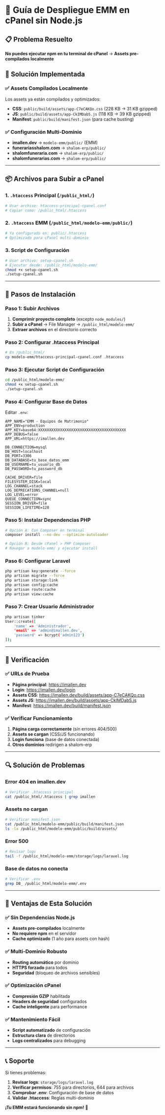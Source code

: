 # 🚀 Guía de Despliegue EMM en cPanel sin Node.js

## 📋 Problema Resuelto
**No puedes ejecutar npm en tu terminal de cPanel** → **Assets pre-compilados localmente**

## 🎯 Solución Implementada

### ✅ Assets Compilados Localmente
Los assets ya están compilados y optimizados:
- **CSS**: `public/build/assets/app-C7eCAKQo.css` (228 KB → 31 KB gzipped)
- **JS**: `public/build/assets/app-CkIMDabS.js` (118 KB → 39 KB gzipped)
- **Manifest**: `public/build/manifest.json` (para cache busting)

### ✅ Configuración Multi-Dominio
- **imallen.dev** → `modelo-emm/public/` (EMM)
- **funerariasshalom.com** → `shalom-erp/public/`
- **shalomfuneraria.com** → `shalom-erp/public/`
- **shalomfunerarias.com** → `shalom-erp/public/`

---

## 📦 Archivos para Subir a cPanel

### 1. `.htaccess` Principal (`/public_html/`)
```bash
# Usar archivo: htaccess-principal-cpanel.conf
# Copiar como: /public_html/.htaccess
```

### 2. `.htaccess` EMM (`/public_html/modelo-emm/public/`)
```bash
# Ya configurado en: public/.htaccess
# Optimizado para cPanel multi-dominio
```

### 3. Script de Configuración
```bash
# Usar archivo: setup-cpanel.sh
# Ejecutar desde: /public_html/modelo-emm/
chmod +x setup-cpanel.sh
./setup-cpanel.sh
```

---

## 🔧 Pasos de Instalación

### Paso 1: Subir Archivos
1. **Comprimir proyecto completo** (excepto `node_modules/`)
2. **Subir a cPanel** → File Manager → `/public_html/modelo-emm/`
3. **Extraer archivos** en el directorio correcto

### Paso 2: Configurar .htaccess Principal
```bash
# En /public_html/
cp modelo-emm/htaccess-principal-cpanel.conf .htaccess
```

### Paso 3: Ejecutar Script de Configuración
```bash
cd /public_html/modelo-emm/
chmod +x setup-cpanel.sh
./setup-cpanel.sh
```

### Paso 4: Configurar Base de Datos
Editar `.env`:
```env
APP_NAME="EMM - Equipos de Matrimonio"
APP_ENV=production
APP_KEY=base64:XXXXXXXXXXXXXXXXXXXXXXXXXXXXXXXXXXXXXXXX
APP_DEBUG=false
APP_URL=https://imallen.dev

DB_CONNECTION=mysql
DB_HOST=localhost
DB_PORT=3306
DB_DATABASE=tu_base_datos_emm
DB_USERNAME=tu_usuario_db
DB_PASSWORD=tu_password_db

CACHE_DRIVER=file
FILESYSTEM_DISK=local
LOG_CHANNEL=stack
LOG_DEPRECATIONS_CHANNEL=null
LOG_LEVEL=error
QUEUE_CONNECTION=sync
SESSION_DRIVER=file
SESSION_LIFETIME=120
```

### Paso 5: Instalar Dependencias PHP
```bash
# Opción A: Con Composer en terminal
composer install --no-dev --optimize-autoloader

# Opción B: Desde cPanel > PHP Composer
# Navegar a modelo-emm/ y ejecutar install
```

### Paso 6: Configurar Laravel
```bash
php artisan key:generate --force
php artisan migrate --force
php artisan storage:link
php artisan config:cache
php artisan route:cache
php artisan view:cache
```

### Paso 7: Crear Usuario Administrador
```bash
php artisan tinker
User::create([
    'name' => 'Administrador',
    'email' => 'admin@imallen.dev',
    'password' => bcrypt('admin123')
]);
```

---

## 🧪 Verificación

### ✅ URLs de Prueba
- **Página principal**: https://imallen.dev
- **Login**: https://imallen.dev/login
- **Assets CSS**: https://imallen.dev/build/assets/app-C7eCAKQo.css
- **Assets JS**: https://imallen.dev/build/assets/app-CkIMDabS.js
- **Manifest**: https://imallen.dev/build/manifest.json

### ✅ Verificar Funcionamiento
1. **Página carga correctamente** (sin errores 404/500)
2. **Assets se cargan** (CSS/JS funcionando)
3. **Login funciona** (base de datos conectada)
4. **Otros dominios** redirigen a shalom-erp

---

## 🔍 Solución de Problemas

### Error 404 en imallen.dev
```bash
# Verificar .htaccess principal
cat /public_html/.htaccess | grep imallen
```

### Assets no cargan
```bash
# Verificar manifest.json
cat /public_html/modelo-emm/public/build/manifest.json
ls -la /public_html/modelo-emm/public/build/assets/
```

### Error 500
```bash
# Revisar logs
tail -f /public_html/modelo-emm/storage/logs/laravel.log
```

### Base de datos no conecta
```bash
# Verificar .env
grep DB_ /public_html/modelo-emm/.env
```

---

## 🎯 Ventajas de Esta Solución

### ✅ Sin Dependencias Node.js
- **Assets pre-compilados** localmente
- **No requiere npm** en el servidor
- **Cache optimizado** (1 año para assets con hash)

### ✅ Multi-Dominio Robusto
- **Routing automático** por dominio
- **HTTPS forzado** para todos
- **Seguridad** (bloqueo de archivos sensibles)

### ✅ Optimización cPanel
- **Compresión GZIP** habilitada
- **Headers de seguridad** configurados
- **Cache inteligente** para performance

### ✅ Mantenimiento Fácil
- **Script automatizado** de configuración
- **Estructura clara** de directorios
- **Logs centralizados** para debugging

---

## 📞 Soporte

Si tienes problemas:
1. **Revisar logs**: `storage/logs/laravel.log`
2. **Verificar permisos**: 755 para directorios, 644 para archivos
3. **Comprobar .env**: Configuración de base de datos
4. **Validar .htaccess**: Reglas multi-dominio

**¡Tu EMM estará funcionando sin npm!** 🎉
